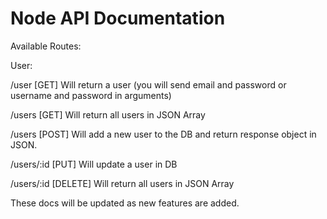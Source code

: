# Node API Documentation


Available Routes:

User:

/user [GET]
Will return a user (you will send email and password or username and password in arguments)

/users [GET]
Will return all users in JSON Array

/users [POST]
Will add a new user to the DB and return response object in JSON.

/users/:id [PUT]
Will update a user in DB

/users/:id [DELETE]
Will return all users in JSON Array

These docs will be updated as new features are added.
